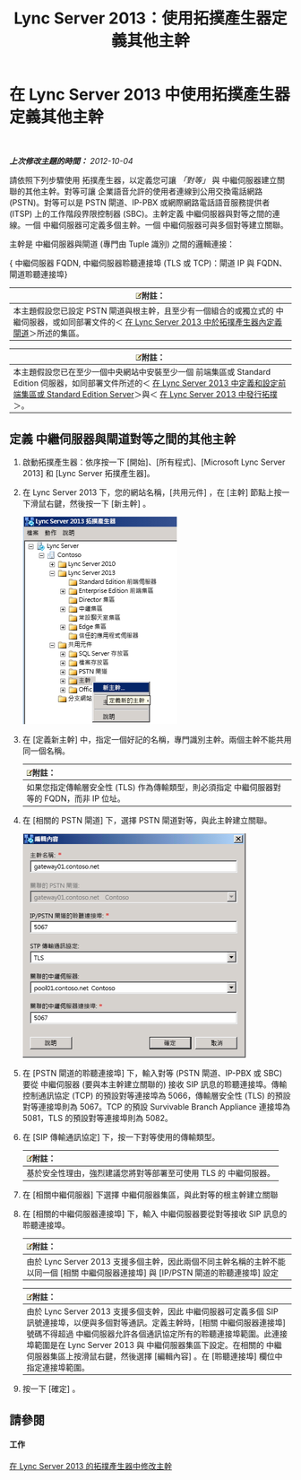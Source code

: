 ﻿---
title: Lync Server 2013：使用拓撲產生器定義其他主幹
TOCTitle: 使用拓撲產生器定義其他主幹
ms:assetid: e68b8377-50a2-452a-bf5c-910929e34236
ms:mtpsurl: https://technet.microsoft.com/zh-tw/library/JJ721915(v=OCS.15)
ms:contentKeyID: 49890357
ms.date: 08/24/2015
mtps_version: v=OCS.15
ms.translationtype: HT
---

# 在 Lync Server 2013 中使用拓撲產生器定義其他主幹

 

_**上次修改主題的時間：** 2012-10-04_

請依照下列步驟使用 拓撲產生器，以定義您可讓 *「對等」* 與 中繼伺服器建立關聯的其他主幹。對等可讓 企業語音允許的使用者連線到公用交換電話網路 (PSTN)。對等可以是 PSTN 閘道、IP-PBX 或網際網路電話語音服務提供者 (ITSP) 上的工作階段界限控制器 (SBC)。主幹定義 中繼伺服器與對等之間的連線。一個 中繼伺服器可定義多個主幹。一個 中繼伺服器可與多個對等建立關聯。

主幹是 中繼伺服器與閘道 (專門由 Tuple 識別) 之間的邏輯連接：

{ 中繼伺服器 FQDN, 中繼伺服器聆聽連接埠 (TLS 或 TCP)：閘道 IP 與 FQDN、閘道聆聽連接埠}

<table>
<thead>
<tr class="header">
<th><img src="images/Gg398811.note(OCS.15).gif" title="note" alt="note" />附註：</th>
</tr>
</thead>
<tbody>
<tr class="odd">
<td>本主題假設您已設定 PSTN 閘道與根主幹，且至少有一個組合的或獨立式的 中繼伺服器，或如同部署文件的＜ <a href="lync-server-2013-define-a-gateway-in-topology-builder.md">在 Lync Server 2013 中於拓撲產生器內定義閘道</a>＞所述的集區。</td>
</tr>
</tbody>
</table>


<table>
<thead>
<tr class="header">
<th><img src="images/Gg398811.note(OCS.15).gif" title="note" alt="note" />附註：</th>
</tr>
</thead>
<tbody>
<tr class="odd">
<td>本主題假設您已在至少一個中央網站中安裝至少一個 前端集區或 Standard Edition 伺服器，如同部署文件所述的＜ <a href="lync-server-2013-define-and-configure-a-front-end-pool-or-standard-edition-server.md">在 Lync Server 2013 中定義和設定前端集區或 Standard Edition Server</a>＞與＜ <a href="lync-server-2013-publish-the-topology.md">在 Lync Server 2013 中發行拓撲</a>＞。</td>
</tr>
</tbody>
</table>


## 定義 中繼伺服器與閘道對等之間的其他主幹

1.  啟動拓撲產生器：依序按一下 \[開始\]、\[所有程式\]、\[Microsoft Lync Server 2013\] 和 \[Lync Server 拓撲產生器\]。

2.  在 Lync Server 2013 下，您的網站名稱，\[共用元件\] ，在 \[主幹\] 節點上按一下滑鼠右鍵，然後按一下 \[新主幹\] 。
    
    ![Lync Server 拓撲產生器檔案結構畫面](images/JJ721915.90d5b349-aa1e-407a-87ed-fa112f478560(OCS.15).png "Lync Server 拓撲產生器檔案結構畫面")

3.  在 \[定義新主幹\] 中，指定一個好記的名稱，專門識別主幹。兩個主幹不能共用同一個名稱。
    
    <table>
    <thead>
    <tr class="header">
    <th><img src="images/Gg398811.note(OCS.15).gif" title="note" alt="note" />附註：</th>
    </tr>
    </thead>
    <tbody>
    <tr class="odd">
    <td>如果您指定傳輸層安全性 (TLS) 作為傳輸類型，則必須指定 中繼伺服器對等的 FQDN，而非 IP 位址。</td>
    </tr>
    </tbody>
    </table>


4.  在 \[相關的 PSTN 閘道\] 下，選擇 PSTN 閘道對等，與此主幹建立關聯。
    
    ![主幹之 PSTN 閘道對等的內容設定](images/JJ721915.7c3fe8ee-8f4c-4413-8462-8347228e61bb(OCS.15).png "主幹之 PSTN 閘道對等的內容設定")

5.  在 \[PSTN 閘道的聆聽連接埠\] 下，輸入對等 (PSTN 閘道、IP-PBX 或 SBC) 要從 中繼伺服器 (要與本主幹建立關聯的) 接收 SIP 訊息的聆聽連接埠。傳輸控制通訊協定 (TCP) 的預設對等連接埠為 5066，傳輸層安全性 (TLS) 的預設對等連接埠則為 5067。TCP 的預設 Survivable Branch Appliance 連接埠為 5081，TLS 的預設對等連接埠則為 5082。

6.  在 \[SIP 傳輸通訊協定\] 下，按一下對等使用的傳輸類型。
    
    <table>
    <thead>
    <tr class="header">
    <th><img src="images/Gg398811.note(OCS.15).gif" title="note" alt="note" />附註：</th>
    </tr>
    </thead>
    <tbody>
    <tr class="odd">
    <td>基於安全性理由，強烈建議您將對等部署至可使用 TLS 的 中繼伺服器。</td>
    </tr>
    </tbody>
    </table>


7.  在 \[相關中繼伺服器\] 下選擇 中繼伺服器集區，與此對等的根主幹建立關聯

8.  在 \[相關的中繼伺服器連接埠\] 下，輸入 中繼伺服器要從對等接收 SIP 訊息的聆聽連接埠。
    
    <table>
    <thead>
    <tr class="header">
    <th><img src="images/Gg398811.note(OCS.15).gif" title="note" alt="note" />附註：</th>
    </tr>
    </thead>
    <tbody>
    <tr class="odd">
    <td>由於 Lync Server 2013 支援多個主幹，因此兩個不同主幹名稱的主幹不能以同一個 [相關 中繼伺服器連接埠] 與 [IP/PSTN 閘道的聆聽連接埠] 設定</td>
    </tr>
    </tbody>
    </table>
    
    <table>
    <thead>
    <tr class="header">
    <th><img src="images/Gg398811.note(OCS.15).gif" title="note" alt="note" />附註：</th>
    </tr>
    </thead>
    <tbody>
    <tr class="odd">
    <td>由於 Lync Server 2013 支援多個支幹，因此 中繼伺服器可定義多個 SIP 訊號連接埠，以便與多個對等通訊。定義主幹時，[相關 中繼伺服器連接埠] 號碼不得超過 中繼伺服器允許各個通訊協定所有的聆聽連接埠範圍。此連接埠範圍是在 Lync Server 2013 與 中繼伺服器集區下設定。在相關的 中繼伺服器集區上按滑鼠右鍵，然後選擇 [編輯內容] 。在 [聆聽連接埠] 欄位中指定連接埠範圍。</td>
    </tr>
    </tbody>
    </table>


9.  按一下 \[確定\] 。

## 請參閱

#### 工作

[在 Lync Server 2013 的拓撲產生器中修改主幹](lync-server-2013-modify-a-trunk-in-topology-builder.md)

